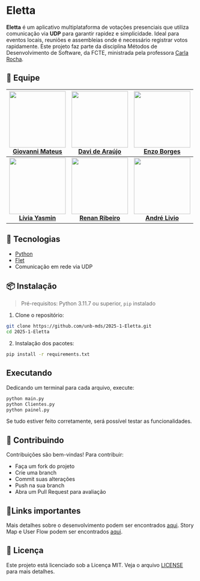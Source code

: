 # Eletta

**Eletta** é um aplicativo multiplataforma de votações presenciais que utiliza comunicação via **UDP** para garantir rapidez e simplicidade. Ideal para eventos locais, reuniões e assembleias onde é necessário registrar votos rapidamente. Este projeto faz parte da disciplina Métodos de Desenvolvimento de Software, da FCTE, ministrada pela professora [Carla Rocha](https://github.com/RochaCarla).

## 👥 Equipe

| <img src="https://avatars.githubusercontent.com/u/191532479?v=4" width="150">  <br> [**Giovanni Mateus**](https://github.com/GiovanniMateus) | <img src="https://avatars.githubusercontent.com/u/84422077?v=4" width="150">  <br> [**Davi de Araújo**](https://github.com/daviaraujobr) | <img src="https://avatars.githubusercontent.com/u/198164711?v=4" width="150">  <br> [**Enzo Borges**](https://github.com/enzo-fb) |
| :---------: | :---------: | :---------: |
| <img src="https://avatars.githubusercontent.com/u/108472844?v=4" width="150">  <br> [**Lívia Yasmin**](https://github.com/LiviaYasmin) | <img src="https://avatars.githubusercontent.com/u/145588777?v=4" width="150">  <br> [**Renan Ribeiro**](https://github.com/rsribeiro1) | <img src="https://avatars.githubusercontent.com/u/181674474?v=4" width="150">  <br> [**André Livio**](https://github.com/AndreLivio) |

## 🚀 Tecnologias

- [Python](https://www.python.org/)
- [Flet](https://flet.dev/)
- Comunicação em rede via UDP

## 📦 Instalação

> Pré-requisitos: Python 3.11.7 ou superior, `pip` instalado

1. Clone o repositório:

```bash
git clone https://github.com/unb-mds/2025-1-Eletta.git
cd 2025-1-Eletta
```
2. Instalação dos pacotes:
```bash
pip install -r requirements.txt
```
## Executando
Dedicando um terminal para cada arquivo, execute:
```bash
python main.py
python Clientes.py
python painel.py
```
Se tudo estiver feito corretamente, será possível testar as funcionalidades.
## 🤝 Contribuindo

Contribuições são bem-vindas! Para contribuir:

- Faça um fork do projeto  
- Crie uma branch  
- Commit suas alterações   
- Push na sua branch   
- Abra um Pull Request para avaliação

## 🔗Links importantes
Mais detalhes sobre o desenvolvimento podem ser encontrados [aqui](https://unb-mds.github.io/2025-1-Eletta/).
Story Map e User Flow podem ser encontrados [aqui](https://miro.com/app/board/uXjVIJOVs_Y=/).
## 📄 Licença

Este projeto está licenciado sob a Licença MIT. Veja o arquivo [LICENSE](https://github.com/unb-mds/2025-1-Eletta/blob/main/LICENSE) para mais detalhes.
